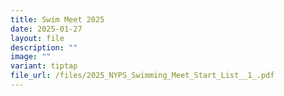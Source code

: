 ```yaml
---
title: Swim Meet 2025
date: 2025-01-27
layout: file
description: ""
image: ""
variant: tiptap
file_url: /files/2025_NYPS_Swimming_Meet_Start_List__1_.pdf
---
```

